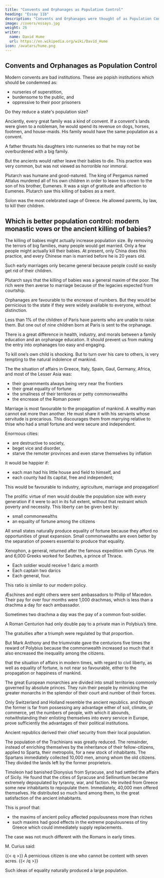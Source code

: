 ```yaml
---
title: "Convents and Orphanages as Population Control"
heading: "Essay 11b"
description: "Convents and Orphanages were thought of as Population Control"
image: /covers/essays.jpg
weight: 26
writer:
  name: David Hume
  url: https://en.wikipedia.org/wiki/David_Hume
icon: /avatars/hume.png
---
```



## Convents and Orphanages as Population Control

Modern convents are bad institutions. These are popish institutions which should be condemned as:
- nurseries of superstition, 
- burdensome to the public, and
- oppressive to their poor prisoners 

Do they reduce a state's population size?

Anciently, every great family was a kind of convent. If a convent's lands were given to a nobleman, he would spend its revenue on dogs, horses, footmen, and house-maids. His family would have the same population as a convent.

A father thrusts his daughters into nunneries so that he may not be overburdened with a big family. 

But the ancients would rather leave their babies to die. This practice was very common, but was not viewed as horrorible nor immoral. 

Plutarch was humane and good-natured. The king of Pergamus named Attalus murdered all of his own children in order to leave his crown to the son of his brother, Eumenes. It was a sign of gratitude and affection to Eumenes<!--  who had left him his heir preferably to that son -->. Plutarch saw this killing of babies as a merit. 

Solon was the most celebrated sage of Greece. He allowed parents, by law, to kill their children. 


## Which is better population control: modern monastic vows or the ancient killing of babies?

The killing of babies might actually increase population size. By removing the terrors of big families, many people would get married. Only a few people might actually kill their babies. At present, only China does this practice, and every Chinese man is married before he is 20 years old. 

Such early marriages only became general because people could so easily get rid of their children. 

Plutarch says that the killing of babies was a general maxim of the poor. The rich were then averse to marriage because of the legacies expected from courtship. <!-- the public must have been in a bad situation between them.  -->

<!-- All sciences there is none, where first appearances are more deceitful than in politics.  -->

Orphanages are favourable to the encrease of numbers<!--  and perhaps, may be so, when kept under proper restrictions -->. But they would be pernicious to the state if they were widely available to everyone, without distinction. 

Less than 1% of the children of Paris have parents who are unable to raise them. But one out of nine children born at Paris is sent to the orphanage. 

There is a great difference in health, industry, and morals between a family education and an orphanage education. It should prevent us from making the entry into orphanages too easy and engaging. 

To kill one’s own child is shocking. But to turn over his care to others, is very tempting to the natural indolence of mankind.<!--  considered the domestic life and manners of the ancients, compared to those of the moderns; where, in the main, we seem rather superior, so far as the present question is concerned; --> 

<!-- we shall now examine the political customs and institutions of both ages, and weigh their influence in retarding or forwarding the propagation of mankind. -->

The the situation of affairs in Greece, Italy, Spain, Gaul, Germany, Africa, and most of the Lesser Asia was:
- their governments always being very near the frontiers
- their great equality of fortune
- the smallness of their territories or petty commonwealths
- the encrease of the Roman power

Marriage is most favourable to the propagation of mankind. A wealthy man cannot eat more than another. He must share it with his servants whose servitude is precarious. This discourages them from marrying relative to thise who had a small fortune and were secure and independent. 

Enormous cities:
- are destructive to society, 
- beget vice and disorder, 
- starve the remoter provinces and even starve themselves by inflation

It would be happier if:
- each man had his little house and field to himself, and
- each county had its capital, free and independent; 

This would be favourable to industry, agriculture, marriage and propagation! 

The prolific virtue of men would double the population size with every generation if it were to act in its full extent, without that restraint which poverty and necessity. This liberty can be given best by:
- small commonwealths
- an equality of fortune among the citizens

All small states naturally produce equality of fortune because they afford no opportunities of great expansion. Small commonwealths are even better by the separation of powers essential to produce that equality.

Xenophon, a general, returned after the famous expedition with Cyrus. He and 6,000 Greeks worked for Seuthes, a prince of Thrace.
- Each soldier would receive 1 daric a month
- Each captain two darics
- Each general, four. 

This ratio is similar to our modern policy. <!-- A regulation of pay which would not a little surprise our modern officers. -->

Æschines and eight others were sent ambassadors to Philip of Macedon. Their pay for over four months were 1,000 drachmas, which is less than a drachma a day for each ambassador.

Sometimes two drachma a day was the pay of a common foot-soldier.

A Roman Centurion had only double pay to a private man in Polybius’s time. 

The gratuities after a triumph were regulated by that proportion.

But Mark Anthony and the triumvirate gave the centurions five times the reward of Polybius because the commonwealth increased so much that it also encreased the inequality among the citizens.

that the situation of affairs in modern times, with regard to civil liberty, as well as equality of fortune, is not near so favourable, either to the propagation or happiness of mankind. 

 The great European monarchies are divided into small territories commonly governed by absolute princes. They ruin their people by mimicking the greater monarchs in the splendor of their court and number of their forces.

Only Switzerland and Holland resemble the ancient republics. and though the former is far from possessing any advantage either of soil, climate, or commerce, yet the numbers of people, with which it abounds, notwithstanding their enlisting themselves into every service in Europe, prove sufficiently the advantages of their political institutions.

Ancient republics derived their chief security from their local population.

The population of the Trachinians was greatly reduced. The remainder, instead of enriching themselves by the inheritance of their fellow-citizens, applied to Sparta, their metropolis, for a new stock of inhabitants. The Spartans immediately collected 10,000 men, among whom the old citizens. They divided the lands left by the former proprietors.

Timoleon had banished Dionysius from Syracuse, and had settled the affairs of Sicily. He found that the cities of Syracuse and Sellinuntium became extremely depopulated by tyranny, war, and faction. He invited from Greece some new inhabitants to repopulate them. Immediately, 40,000 men <!-- (Plutarch says 60,000) --> offered themselves. He distributed so much land among them, to the great satisfaction of the ancient inhabitants. 

This is proof that:
- the maxims of ancient policy affected populousness more than riches
- such maxims had good effects in the extreme populousness of tiny Greece which could immediately supply replacements. 

The case was not much different with the Romans in early times. 

M. Curius said:

{{< q >}}
A pernicious citizen is one who cannot be content with seven acres.
{{< /q >}}

Such ideas of equality naturally produced a large population.

